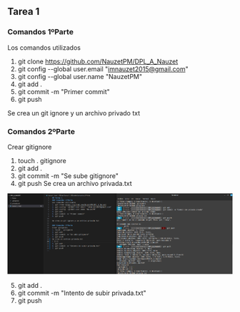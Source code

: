 ## Tarea 1
### Comandos 1ºParte
Los comandos utilizados
1. git clone https://github.com/NauzetPM/DPL_A_Nauzet
2. git config --global user.email "imnauzet2015@gmail.com"
3. git config --global user.name "NauzetPM"
4. git add .
5. git commit -m "Primer commit"
6. git push

Se crea un git ignore y un archivo privado txt

### Comandos 2ºParte
Crear gitignore
1. touch . gitignore
2. git add .
3. git commit -m "Se sube gitignore"
4. git push
Se crea un archivo privada.txt

![](/Fotos/1.png)

5. git add .
6. git commit -m "Intento de subir privada.txt"
7. git push
